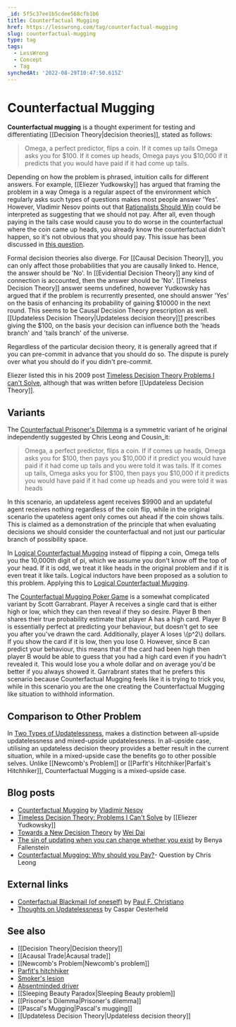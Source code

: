 ```yaml
---
_id: 5f5c37ee1b5cdee568cfb1b6
title: Counterfactual Mugging
href: https://lesswrong.com/tag/counterfactual-mugging
slug: counterfactual-mugging
type: tag
tags:
  - LessWrong
  - Concept
  - Tag
synchedAt: '2022-08-29T10:47:50.615Z'
---
```

# Counterfactual Mugging

**Counterfactual mugging** is a thought experiment for testing and differentiating [[Decision Theory|decision theories]], stated as follows:

> Omega, a perfect predictor, flips a coin. If it comes up tails Omega asks you for $100. If it comes up heads, Omega pays you $10,000 if it predicts that you would have paid if it had come up tails.

Depending on how the problem is phrased, intuition calls for different answers. For example, [[Eliezer Yudkowsky]] has argued that framing the problem in a way Omega is a regular aspect of the environment which regularly asks such types of questions makes most people answer 'Yes'. However, Vladimir Nesov points out that [Rationalists Should Win](https://www.lesswrong.com/posts/4ARtkT3EYox3THYjF/rationality-is-systematized-winning) could be interpreted as suggesting that we should not pay. After all, even though paying in the tails case would cause you to do worse in the counterfactual where the coin came up heads, you already know the counterfactual didn't happen, so it's not obvious that you should pay. This issue has been discussed in [this question](https://www.lesswrong.com/posts/h9qQQA3g8dwq6RRTo/counterfactual-mugging-why-should-you-pay#h9Lc5j42HPao4aaep).

Formal decision theories also diverge. For [[Causal Decision Theory]], you can only affect those probabilities that you are causally linked to. Hence, the answer should be 'No'. In [[Evidential Decision Theory]] any kind of connection is accounted, then the answer should be 'No'. [[Timeless Decision Theory]] answer seems undefined, however Yudkowsky has argued that if the problem is recurrently presented, one should answer 'Yes' on the basis of enhancing its probability of gaining $10000 in the next round. This seems to be Causal Decision Theory prescription as well. [[Updateless Decision Theory|Updateless decision theory]][1](http://lesswrong.com/lw/15m/towards_a_new_decision_theory/) prescribes giving the $100, on the basis your decision can influence both the 'heads branch' and 'tails branch' of the universe.

Regardless of the particular decision theory, it is generally agreed that if you can pre-commit in advance that you should do so. The dispute is purely over what you should do if you didn't pre-commit.

Eliezer listed this in his 2009 post [Timeless Decision Theory Problems I can't Solve](https://www.lesswrong.com/posts/c3wWnvgzdbRhNnNbQ/timeless-decision-theory-problems-i-can-t-solve), although that was written before [[Updateless Decision Theory]].

## Variants

The [Counterfactual Prisoner's Dilemma](https://www.lesswrong.com/posts/sY2rHNcWdg94RiSSR/the-counterfactual-prisoner-s-dilemma) is a symmetric variant of he original independently suggested by Chris Leong and Cousin_it:

> Omega, a perfect predictor, flips a coin. If if comes up heads, Omega asks you for $100, then pays you $10,000 if it predict you would have paid if it had come up tails and you were told it was tails. If it comes up tails, Omega asks you for $100, then pays you $10,000 if it predicts you would have paid if it had come up heads and you were told it was heads

In this scenario, an updateless agent receives $9900 and an updateful agent receives nothing regardless of the coin flip, while in the original scenario the upateless agent only comes out ahead if the coin shows tails. This is claimed as a demonstration of the principle that when evaluating decisions we should consider the counterfactual and not just our particular branch of possibility space.

In [Logical Counterfactual Mugging](https://www.lesswrong.com/posts/rqt8RSKPvh4GzYoqE/counterfactual-mugging-and-logical-uncertainty) instead of flipping a coin, Omega tells you the 10,000th digit of pi, which we assume you don't know off the top of your head. If it is odd, we treat it like heads in the original problem and if it is even treat it like tails. Logical inductors have been proposed as a solution to this problem. Applying this to [Logical Counterfactual Mugging](https://www.lesswrong.com/posts/XzvR3QKkt9EPbAYyT/applying-the-counterfactual-prisoner-s-dilemma-to-logical).

The [Counterfactual Mugging Poker Game](https://www.lesswrong.com/posts/g3PwPgcdcWiP33pYn/counterfactual-mugging-poker-game) is a somewhat complicated variant by Scott Garrabrant. Player A receives a single card that is either high or low, which they can then reveal if they so desire. Player B then shares their true probability estimate that player A has a high card. Player B is essentially perfect at predicting your behaviour, but doesn't get to see you after you've drawn the card. Additionally, player A loses \\(p^2\\) dollars. If you show the card if it is low, then you lose 0. However, since B can predict your behaviour, this means that if the card had been high then player B would be able to guess that you had a high card even if you hadn't revealed it. This would lose you a whole dollar and on average you'd be better if you always showed it. Garrabrant states that he prefers this scenario because Counterfactual Mugging feels like it is trying to trick you, while in this scenario you are the one creating the Counterfactual Mugging like situation to withhold information.

## Comparison to Other Problem

In [Two Types of Updatelessness](https://www.lesswrong.com/posts/pneKTZG9KqnSe2RdQ/two-types-of-updatelessness), makes a distinction between all-upside updatelessness and mixed-upside updatelessness. In all-upside case, utilising an updateless decision theory provides a better result in the current situation, while in a mixed-upside case the benefits go to other possible selves. Unlike [[Newcomb's Problem]] or [[Parfit's Hitchhiker|Parfait's Hitchhiker]], Counterfactual Mugging is a mixed-upside case.

## Blog posts

- [Counterfactual Mugging](http://lesswrong.com/lw/3l/counterfactual_mugging/) by [Vladimir Nesov](https://wiki.lesswrong.com/wiki/Vladimir_Nesov)
- [Timeless Decision Theory: Problems I Can't Solve](http://lesswrong.com/lw/135/timeless_decision_theory_problems_i_cant_solve/) by [[Eliezer Yudkowsky]]
- [Towards a New Decision Theory](http://lesswrong.com/lw/15m/towards_a_new_decision_theory/) by [Wei Dai](http://weidai.com/)
- [The sin of updating when you can change whether you exist](http://lesswrong.com/lw/jrm/the_sin_of_updating_when_you_can_change_whether/) by Benya Fallenstein
- [Counterfactual Mugging: Why should you Pay?](https://www.lesswrong.com/posts/h9qQQA3g8dwq6RRTo/counterfactual-mugging-why-should-you-pay)\- Question by Chris Leong

## External links

- [Conterfactual Blackmail (of oneself)](http://ordinaryideas.wordpress.com/2011/12/31/counterfactual-blackmail-of-oneself/) by [Paul F. Christiano](http://lesswrong.com/user/paulfchristiano)
- [Thoughts on Updatelessness](https://casparoesterheld.com/2016/11/21/thoughts-on-updatelessnes/) by Caspar Oesterheld

## See also

- [[Decision Theory|Decision theory]]
- [[Acausal Trade|Acausal trade]]
- [[Newcomb's Problem|Newcomb's problem]]
- [Parfit's hitchhiker](https://wiki.lesswrong.com/wiki/Parfit's_hitchhiker)
- [Smoker's lesion](https://wiki.lesswrong.com/wiki/Smoker's_lesion)
- [Absentminded driver](https://wiki.lesswrong.com/wiki/Absentminded_driver)
- [[Sleeping Beauty Paradox|Sleeping Beauty problem]]
- [[Prisoner's Dilemma|Prisoner's dilemma]]
- [[Pascal's Mugging|Pascal's mugging]]
- [[Updateless Decision Theory|Updateless decision theory]]